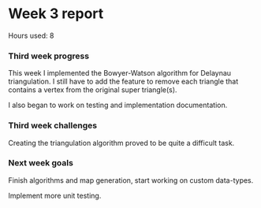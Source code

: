 # Week 3 report

Hours used: 8

### Third week progress

This week I implemented the Bowyer-Watson algorithm for Delaynau triangulation. I still have to add the feature to remove each triangle that contains a vertex from the original super triangle(s).

I also began to work on testing and implementation documentation.

### Third week challenges

Creating the triangulation algorithm proved to be quite a difficult task.

### Next week goals

Finish algorithms and map generation, start working on custom data-types.

Implement more unit testing.
